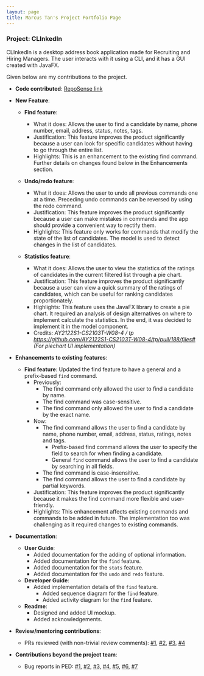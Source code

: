 ```yaml
---
layout: page
title: Marcus Tan's Project Portfolio Page
---
```


### Project: CLInkedIn

CLInkedIn is a desktop address book application made for Recruiting and Hiring Managers.
The user interacts with it using a CLI, and it has a GUI created with JavaFX.

Given below are my contributions to the project.

* **Code contributed**: [RepoSense link](https://nus-cs2103-ay2223s1.github.io/tp-dashboard/?search=emptygx&breakdown=true)


* **New Feature**:
  * **Find feature**:
    * What it does: Allows the user to find a candidate by name, phone number, email, address, status, notes, tags.
    * Justification: This feature improves the product significantly because a user can look for specific candidates without having to go through the entire list.
    * Highlights: This is an enhancement to the existing find command. Further details on changes found below in the Enhancements section.

  * **Undo/redo feature**:
    * What it does: Allows the user to undo all previous commands one at a time. Preceding undo commands can be reversed by using the redo command.
    * Justification: This feature improves the product significantly because a user can make mistakes in commands and the app should provide a convenient way to rectify them.
    * Highlights: This feature only works for commands that modify the state of the list of candidates. The model is used to detect changes in the list of candidates.

  * **Statistics feature**:
    * What it does: Allows the user to view the statistics of the ratings of candidates in the current filtered list through a pie chart.
    * Justification: This feature improves the product significantly because a user can view a quick summary of the ratings of candidates, which can be useful for ranking candidates proportionately.
    * Highlights: This feature uses the JavaFX library to create a pie chart. It required an analysis of design alternatives on where to implement calculate the statistics. In the end, it was decided to implement it in the model component.
    * Credits: *AY2122S1-CS2103T-W08-4 / tp
      https://github.com/AY2122S1-CS2103T-W08-4/tp/pull/188/files# (For piechart UI implementation)*


* **Enhancements to existing features**:
  * **Find feature**: Updated the find feature to have a general and a prefix-based `find` command.
    * Previously: 
      * The find command only allowed the user to find a candidate by name.
      * The find command was case-sensitive.
      * The find command only allowed the user to find a candidate by the exact name.
    * Now:
      * The find command allows the user to find a candidate by name, phone number, email, address, status, ratings, notes and tags.
        * Prefix-based find command allows the user to specify the field to search for when finding a candidate.
        * General `find` command allows the user to find a candidate by searching in all fields.
      * The find command is case-insensitive.
      * The find command allows the user to find a candidate by partial keywords.
    * Justification: This feature improves the product significantly because it makes the find command more flexible and user-friendly.
    * Highlights: This enhancement affects existing commands and commands to be added in future. The implementation too was challenging as it required changes to existing commands.


* **Documentation**:
    * **User Guide**:
        - Added documentation for the adding of optional information.
        - Added documentation for the `find` feature.
        - Added documentation for the `stats` feature.
        - Added documentation for the `undo` and `redo` feature.
    * **Developer Guide**:
        - Added implementation details of the `find` feature.
            - Added sequence diagram for the `find` feature.
            - Added activity diagram for the `find` feature.
    * **Readme**:
        - Designed and added UI mockup.
        - Added acknowledgements.


* **Review/mentoring contributions**:
  * PRs reviewed (with non-trivial review comments): 
[\#1]( https://github.com/AY2223S1-CS2103T-T13-3/tp/pull/71 ),
[\#2]( https://github.com/AY2223S1-CS2103T-T13-3/tp/pull/80 ),
[\#3]( https://github.com/AY2223S1-CS2103T-T13-3/tp/pull/102 ),
[\#4]( https://github.com/AY2223S1-CS2103T-T13-3/tp/pull/107 )


* **Contributions beyond the project team**: 
  * Bug reports in PED:
[\#1]( https://github.com/emptygx/ped/issues/1 ),
[\#2]( https://github.com/emptygx/ped/issues/2 ),
[\#3]( https://github.com/emptygx/ped/issues/3 ),
[\#4]( https://github.com/emptygx/ped/issues/4 ),
[\#5]( https://github.com/emptygx/ped/issues/5 ),
[\#6]( https://github.com/emptygx/ped/issues/6 ),
[\#7]( https://github.com/emptygx/ped/issues/7 )
